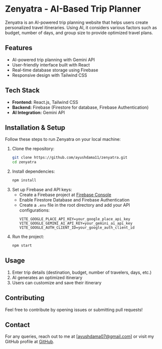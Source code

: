 # Zenyatra - AI-Based Trip Planner

Zenyatra is an AI-powered trip planning website that helps users create personalized travel itineraries. Using AI, it considers various factors such as budget, number of days, and group size to provide optimized travel plans.

## Features
- AI-powered trip planning with Gemini API
- User-friendly interface built with React
- Real-time database storage using Firebase
- Responsive design with Tailwind CSS

## Tech Stack
- **Frontend:** React.js, Tailwind CSS
- **Backend:** Firebase (Firestore for database, Firebase Authentication)
- **AI Integration:** Gemini API

## Installation & Setup
Follow these steps to run Zenyatra on your local machine:

1. Clone the repository:
   ```sh
   git clone https://github.com/ayushdama11/zenyatra.git
   cd zenyatra
   ```
2. Install dependencies:
   ```sh
   npm install
   ```
3. Set up Firebase and API keys:
   - Create a Firebase project at [Firebase Console](https://console.firebase.google.com/)
   - Enable Firestore Database and Firebase Authentication
   - Create a `.env` file in the root directory and add your API configurations:
     ```env
     VITE_GOOGLE_PLACE_API_KEY=your_google_place_api_key
     VITE_GOOGLE_GEMINI_AI_API_KEY=your_gemini_ai_api_key
     VITE_GOOGLE_AUTH_CLIENT_ID=your_google_auth_client_id
     ```
4. Run the project:
   ```sh
   npm start
   ```

## Usage
1. Enter trip details (destination, budget, number of travelers, days, etc.)
2. AI generates an optimized itinerary
3. Users can customize and save their itinerary

## Contributing
Feel free to contribute by opening issues or submitting pull requests!

## Contact
For any queries, reach out to me at [ayushdama07@gmail.com] or visit my GitHub profile at [GitHub](https://github.com/ayushdama11).

